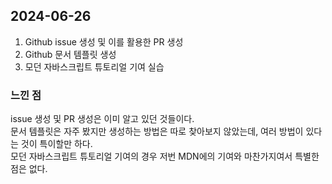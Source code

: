 ## 2024-06-26
1. Github issue 생성 및 이를 활용한 PR 생성
2. Github 문서 템플릿 생성
3. 모던 자바스크립트 튜토리얼 기여 실습

### 느낀 점
issue 생성 및 PR 생성은 이미 알고 있던 것들이다.  
문서 템플릿은 자주 봤지만 생성하는 방법은 따로 찾아보지 않았는데, 여러 방법이 있다는 것이 특이할만 하다.  
모던 자바스크립트 튜토리얼 기여의 경우 저번 MDN에의 기여와 마찬가지여서 특별한 점은 없다.  
